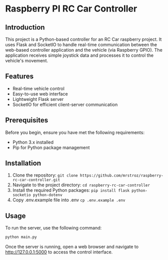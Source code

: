 # Raspberry PI RC Car Controller

## Introduction

This project is a Python-based controller for an RC Car raspberry project. It uses Flask and SocketIO to handle
real-time communication between the web-based controller application and the vehicle (via Raspberry GPIO). The
application receives simple joystick data and processes it
to control the vehicle's movement.

## Features

- Real-time vehicle control
- Easy-to-use web interface
- Lightweight Flask server
- SocketIO for efficient client-server communication

## Prerequisites

Before you begin, ensure you have met the following requirements:

- Python 3.x installed
- Pip for Python package management

## Installation

1. Clone the repository: `git clone https://github.com/mrstroz/raspberry-rc-car-controller.git`
2. Navigate to the project directory: `cd raspberry-rc-car-controller`
3. Install the required Python packages: `pip install flask python-socketio python-dotenv`
4. Copy .env.example file into .env `cp .env.example .env`

## Usage

To run the server, use the following command:

```bash
python main.py
```

Once the server is running, open a web browser and navigate to http://127.0.0.1:5000 to access the control interface.